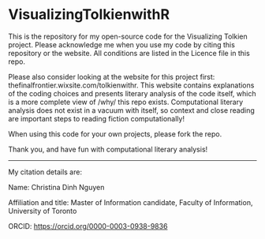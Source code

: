 # VisualizingTolkienwithR

This is the repository for my open-source code for the Visualizing Tolkien project. Please acknowledge me when you use my code by citing this repository or the website. All conditions are listed in the Licence file in this repo.

Please also consider looking at the website for this project first: thefinalfrontier.wixsite.com/tolkienwithr. This website contains explanations of the coding choices and presents literary analysis of the code itself, which is a more complete view of /why/ this repo exists. Computational literary analysis does not exist in a vacuum with itself, so context and close reading are important steps to reading fiction computationally!

When using this code for your own projects, please fork the repo. 

Thank you, and have fun with computational literary analysis!

_____________________________________________

My citation details are:

Name:  Christina Dinh Nguyen

Affiliation and title:  Master of Information candidate, Faculty of Information, University of Toronto
          
ORCID: https://orcid.org/0000-0003-0938-9836

